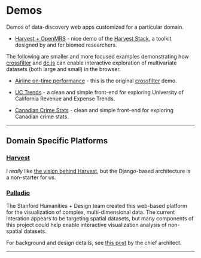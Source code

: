 # Demos

Demos of data-discovery web apps customized for a particular domain.

* [Harvest + OpenMRS](http://harvest.research.chop.edu/demo/) - nice demo 
  of the [Harvest Stack](http://harvest.research.chop.edu/), a toolkit 
  designed by and for biomed researchers.

The following are smaller and more focused examples demonstrating how [crossfilter](https://github.com/square/crossfilter/wiki) and [dc.js](http://dc-js.github.io/dc.js/) can enable interactive exploration of multivariate datasets (both large and small) in the browser.

* [Airline on-time performance](http://square.github.io/crossfilter/) - this is the original [crossfilter](https://github.com/joyrexus/crossfiltering) demo.

* [UC Trends](http://saraquigley.github.io/uc-trends/) - a clean and 
  simple front-end for exploring University of California Revenue and 
  Expense Trends.

* [Canadian Crime Stats](http://dc-js.github.io/dc.js/crime/index.html) - clean and simple front-end for exploring Canadian crime stats.


---


## Domain Specific Platforms


### [Harvest](http://harvest.research.chop.edu/)

I *really* like [the vision behind Harvest](http://harvest.research.chop.edu/manifesto/), but the Django-based architecture is a non-starter for us.


### [Palladio](http://palladio.designhumanities.org/)

The Stanford Humanities + Design team created this web-based platform for the visualization of complex, multi-dimensional data.  The current interation appears to be targeting spatial datasets, but many components of this project could help enable interactive visualization analysis of non-spatial datasets.  

For background and design details, see [this post](http://esjewett.com/blog/palladio) by the chief architect.

--- 

